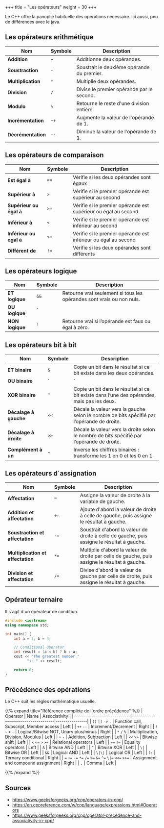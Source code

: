 +++
title = "Les opérateurs"
weight = 30
+++

Le C++ offre la panoplie habituelle des opérations nécessaire. Ici aussi, peu de différences avec le java.

## Les opérateurs arithmétique

| Nom                | Symbole | Description                                         |
|--------------------|---------|-----------------------------------------------------|
| **Addition**        | `+`     | Additionne deux opérandes.                         |
| **Soustraction**    | `-`     | Soustrait le deuxième opérande du premier.         |
| **Multiplication**  | `*`     | Multiplie deux opérandes.                          |
| **Division**        | `/`     | Divise le premier opérande par le second.          |
| **Modulo**          | `%`     | Retourne le reste d'une division entière.          |
| **Incrémentation**  | `++`    | Augmente la valeur de l'opérande de 1.             |
| **Décrémentation**  | `--`    | Diminue la valeur de l'opérande de 1.              |

## Les opérateurs de comparaison

| Nom                         | Symbole | Description                                                      |
|-----------------------------|---------|------------------------------------------------------------------|
| **Est égal à**              | `==`    | Vérifie si les deux opérandes sont égaux                         |
| **Supérieur à**             | `>`     | Vérifie si le premier opérande est supérieur au second           |
| **Supérieur ou égal à**     | `>=`    | Vérifie si le premier opérande est supérieur ou égal au second   |
| **Inférieur à**             | `<`     | Vérifie si le premier opérande est inférieur au second           |
| **Inférieur ou égal à**     | `<=`    | Vérifie si le premier opérande est inférieur ou égal au second   |
| **Différent de**            | `!=`    | Vérifie si les deux opérandes sont différents                    |


## Les opérateurs logique

| Nom             | Symbole | Description                                                                       |
|------------------|---------|-----------------------------------------------------------------------------------|
| **ET logique**   | `&&`    | Retourne vrai seulement si tous les opérandes sont vrais ou non nuls.             |
| **OU logique**   | `||`    | Retourne vrai si l’un des opérandes est vrai ou non nul.                         |
| **NON logique**  | `!`     | Retourne vrai si l’opérande est faux ou égal à zéro.                             |

## Les opérateurs bit à bit

| Nom                  | Symbole | Description                                                                 |
|-----------------------|---------|-----------------------------------------------------------------------------|
| **ET binaire**        | `&`     | Copie un bit dans le résultat si ce bit existe dans les deux opérandes.    |
| **OU binaire**        | `|`     | Copie un bit dans le résultat si ce bit existe dans l’une des opérandes.   |
| **XOR binaire**       | `^`     | Copie un bit dans le résultat si ce bit existe dans l’une des opérandes, mais pas les deux. |
| **Décalage à gauche** | `<<`    | Décale la valeur vers la gauche selon le nombre de bits spécifié par l’opérande de droite. |
| **Décalage à droite** | `>>`    | Décale la valeur vers la droite selon le nombre de bits spécifié par l’opérande de droite. |
| **Complément à un**   | `~`     | Inverse les chiffres binaires : transforme les 1 en 0 et les 0 en 1.       |

## Les opérateurs d´assignation

| Nom                         | Symbole | Description                                                                 |
|------------------------------|---------|-----------------------------------------------------------------------------|
| **Affectation**              | `=`     | Assigne la valeur de droite à la variable de gauche.                        |
| **Addition et affectation**  | `+=`    | Ajoute d'abord la valeur de droite à celle de gauche, puis assigne le résultat à gauche. |
| **Soustraction et affectation** | `-=` | Soustrait d'abord la valeur de droite à celle de gauche, puis assigne le résultat à gauche. |
| **Multiplication et affectation** | `*=` | Multiplie d'abord la valeur de droite par celle de gauche, puis assigne le résultat à gauche. |
| **Division et affectation**  | `/=`    | Divise d'abord la valeur de gauche par celle de droite, puis assigne le résultat à gauche. |

## Opérateur ternaire

Il s´agit d´un opérateur de condition.

```C++
#include <iostream>
using namespace std;

int main() {
    int a = 3, b = 4;

    // Conditional Operator
    int result = (a < b) ? b : a;
    cout << "The greatest number "
          "is " << result;

    return 0;
}
```

## Précédence des opérations

Le C++ suit les règles mathématique usuelle.

{{% expand title="Référence complète de l´ordre précédence" %}} 
| Operator                     | Name                                 | Associativity |
|-----------------------------|--------------------------------------|----------------|
| `()` `[]` `->` `.`           | Function call, Subscript, Member access | Left         |
| `++` `--`                    | Increment/Decrement                  | Right          |
| `!` `~` `+` `-`              | Logical/Bitwise NOT, Unary plus/minus | Right         |
| `*` `/` `%`                  | Multiplication, Division, Modulus   | Left           |
| `+` `-`                      | Addition, Subtraction               | Left           |
| `<<` `>>`                    | Bitwise shift                       | Left           |
| `<` `<=` `>` `>=`            | Relational operators                | Left           |
| `==` `!=`                    | Equality operators                  | Left           |
| `&`                          | Bitwise AND                         | Left           |
| `^`                          | Bitwise XOR                         | Left           |
| `\|`                          | Bitwise OR                          | Left           |
| `&&`                         | Logical AND                         | Left           |
| `\|\|`                         | Logical OR                          | Left           |
| `?:`                         | Ternary conditional                 | Right          |
| `=` `+=` `-=` `*=` `/=` `%=` `&=` `^=` `\|=` `<<=` `>>=` | Assignment and compound assignment | Right |
| `,`                          | Comma                               | Left           |

{{% /expand %}}


## Sources
- https://www.geeksforgeeks.org/cpp/operators-in-cpp/
- https://en.cppreference.com/w/cpp/language/expressions.html#Operators
- https://www.geeksforgeeks.org/cpp/operator-precedence-and-associativity-in-cpp/